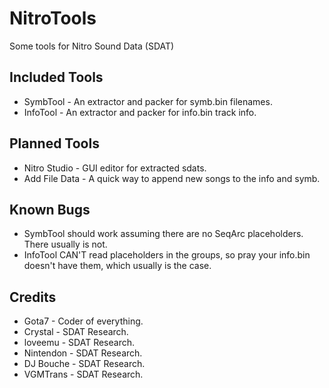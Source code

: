 # NitroTools
Some tools for Nitro Sound Data (SDAT)

## Included Tools
* SymbTool - An extractor and packer for symb.bin filenames.
* InfoTool - An extractor and packer for info.bin track info.

## Planned Tools
* Nitro Studio - GUI editor for extracted sdats.
* Add File Data - A quick way to append new songs to the info and symb.

## Known Bugs
* SymbTool should work assuming there are no SeqArc placeholders. There usually is not.
* InfoTool CAN'T read placeholders in the groups, so pray your info.bin doesn't have them, which usually is the case.

## Credits
* Gota7 - Coder of everything.
* Crystal - SDAT Research.
* loveemu - SDAT Research.
* Nintendon - SDAT Research.
* DJ Bouche - SDAT Research.
* VGMTrans - SDAT Research.

